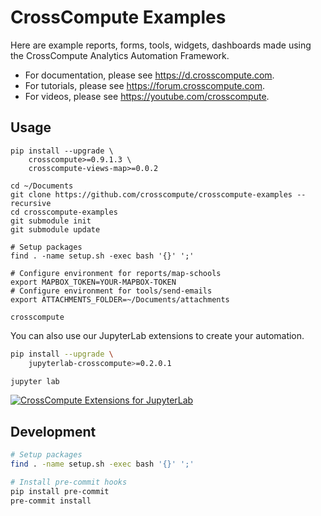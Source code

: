 # CrossCompute Examples

Here are example reports, forms, tools, widgets, dashboards made using the CrossCompute Analytics Automation Framework.

- For documentation, please see https://d.crosscompute.com.
- For tutorials, please see https://forum.crosscompute.com.
- For videos, please see https://youtube.com/crosscompute.

## Usage

```
pip install --upgrade \
    crosscompute>=0.9.1.3 \
    crosscompute-views-map>=0.0.2

cd ~/Documents
git clone https://github.com/crosscompute/crosscompute-examples --recursive
cd crosscompute-examples
git submodule init
git submodule update

# Setup packages
find . -name setup.sh -exec bash '{}' ';'

# Configure environment for reports/map-schools
export MAPBOX_TOKEN=YOUR-MAPBOX-TOKEN
# Configure environment for tools/send-emails
export ATTACHMENTS_FOLDER=~/Documents/attachments

crosscompute
```

You can also use our JupyterLab extensions to create your automation.

```bash
pip install --upgrade \
    jupyterlab-crosscompute>=0.2.0.1

jupyter lab
```

[![CrossCompute Extensions for JupyterLab](https://i.ytimg.com/vi_webp/zFuaJG_39r4/maxresdefault.webp)](https://www.youtube.com/watch?v=zFuaJG_39r4)

## Development

```bash
# Setup packages
find . -name setup.sh -exec bash '{}' ';'

# Install pre-commit hooks
pip install pre-commit
pre-commit install
```
